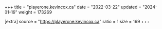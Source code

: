 +++
title = "playerone.kevincox.ca"
date = "2022-03-22"
updated = "2024-01-19"
weight = 173269

[extra]
source = "https://playerone.kevincox.ca"
ratio = 1
size = 169
+++
